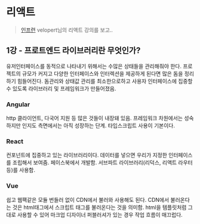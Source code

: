 # 리액트

> [인프런](https://www.inflearn.com) velopert님의 리액트 강의를 보고..

## 1강 - 프로트엔드 라이브러리란 무엇인가?
유저인터페이스를 동적으로 나타내기 위해서는 수많은 상태들을 관리해줘야 한다.
프로젝트의 규모가 커지고 다양한 인터페이스와 인터렉션을 제공하게 된다면 많은 돔을 정리하기 힘들어진다.
돔관리와 상태값 관리를 최소한으로하고 사용자 인터페이스에 집중할 수 있도록 라이브러리 및 프레임워크가 만들어졌음.

### Angular
http 클라이언트, 다국어 지원 등 많은 것들이 내장돼 있음. 프레임워크 차원에서는 성숙하지만 인지도 측면에서는 아직 성장하는 단계. 타입스크립트 사용이 기본이다. 

### React
컨포넌트에 집중하고 있는 라이브러리이다. 데이터를 넣으면 우리가 지정한 인터페이스를 조립해서 보여줌. 페이스북에서 개발함. 서브파트 라이브러리(리덕스, 리액트 라우터 등)를 사용함.

### Vue
쉽고 웹팩같은 모듈 번들러 없이 CDN에서 불러와 사용해도 된다. CDN에서 불러온다는 것은 html태그에서 스크립트 태그를 불러온다는 것을 의미함. html을 템플릿처럼 그대로 사용할 수 있어 마크업 디자이너 퍼블러셔가 있는 경우 작업 흐름이 매끄럽다.

